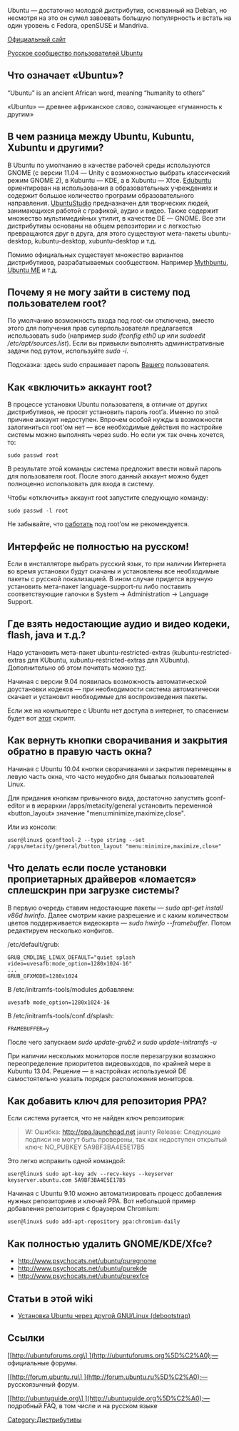 Ubuntu — достаточно молодой дистрибутив, основанный на Debian, но
несмотря на это он сумел завоевать большую популярность и встать
на один уровень с Fedora, openSUSE и Mandriva.

[Официальный сайт](http://ubuntu.com/)

[Русское сообщество пользователей Ubuntu](http://ubuntu.ru)

## Что означает «Ubuntu»?

“Ubuntu” is an ancient African word, meaning “humanity to others”

«Ubuntu» — древнее африканское слово, означающее «гуманность к другим»

## В чем разница между Ubuntu, Kubuntu, Xubuntu и другими?

В Ubuntu по умолчанию в качестве рабочей среды используются GNOME (с
версии 11.04 — Unity с возможностью выбрать классический режим GNOME
2), в Kubuntu — KDE, а в Xubuntu — Xfce.
[Edubuntu](http://www.edubuntu.org/) ориентирован на использования в
образовательных учреждениях и содержит большое количество программ
образовательного направления. [UbuntuStudio](http://ubuntustudio.org/)
предназначен для творческих людей, занимающихся работой с графикой,
аудио и видео. Также содержит множество мультимедийных утилит, в
качестве DE — GNOME. Все эти дистрибутивы основаны на общем
репозитории и с легкостью превращаются друг в друга, для этого
существуют мета-пакеты ubuntu-desktop, kubuntu-desktop, xubuntu-desktop
и т.д.

Помимо официальных существует множество вариантов дистрибутивов,
разрабатываемых сообществом. Например
[Mythbuntu](http://www.mythbuntu.org/), [Ubuntu
ME](http://www.ubuntume.com/) и т.д.

## Почему я не могу зайти в систему под пользователем root?

По умолчанию возможность входа под root-ом отключена, вместо этого для
получения прав суперпользователя предлагается использовать sudo
(например *sudo ifconfig eth0 up* или *sudoedit
/etc/apt/sources.list*). Если вы привыкли выполнять административные
задачи под рутом, используйте *sudo -i*.

Подсказка: здесь sudo спрашивает пароль <u>Вашего</u> пользователя.

## Как «включить» аккаунт root?

В процессе установки Ubuntu пользователя, в отличие от других
дистрибутивов, не просят установить пароль root’а. Именно по
этой причине аккаунт недоступен. Впрочем особой нужды в возможности
залогиниться root'ом нет — все необходимые действия по настройке
системы можно выполнять через sudo. Но если уж так очень хочется,
то:

    sudo passwd root

В результате этой команды система предложит ввести новый пароль для
пользователя root. После этого данный аккаунт можно будет
полноценно использовать для входа в систему.

Чтобы «отключить» аккаунт root запустите следующую команду:

    sudo passwd -l root

Не забывайте, что
[работать](http://www.linux.org.ru/wiki/en/General#.D0.9F.D0.BE.D1.87.D0.B5.D0.BC.D1.83_.D0.B2.D1.81.D0.B5_.D0.B3.D0.BE.D0.B2.D0.BE.D1.80.D1.8F.D1.82.2C_.D1.87.D1.82.D0.BE_.D0.BD.D0.B5.D0.BB.D1.8C.D0.B7.D1.8F_.D1.81.D0.B8.D0.B4.D0.B5.D1.82.D1.8C_.D0.BF.D0.BE.D0.B4_root%27.D0.BE.D0.BC.3F)
под root’ом не рекомендуется.

## Интерфейс не полностью на русском\!

Если в инсталляторе выбрать русский язык, то при наличии Интернета во
время установки будут скачаны и установлены все необходимые пакеты с
русской локализацией. В ином случае придется вручную установить
мета-пакет language-support-ru либо поставить соответствующие
галочки в System -\> Administration -\> Language Support.

## Где взять недостающие аудио и видео кодеки, flash, java и т.д.?

Надо установить мета-пакет ubuntu-restricted-extras
(kubuntu-restricted-extras для KUbuntu, xubuntu-restricted-extras для
XUbuntu). Дополнительно об этом почитать можно
[тут](https://help.ubuntu.com/community/RestrictedFormats).

Начиная с версии 9.04 появилась возможность автоматической доустановки
кодеков — при необходимости система автоматически скачает и установит
необходимые для воспроизведения пакеты.

Если же на компьютере с Ubuntu нет доступа в интернет, то спасением
будет вот
[этот](http://hacktolive.org/wiki/Ubuntu-restricted-extras_offline_installer)
скрипт.

## Как вернуть кнопки сворачивания и закрытия обратно в правую часть окна?

Начиная с Ubuntu 10.04 кнопки сворачивания и закрытия перемещены в левую
часть окна, что часто неудобно для бывалых пользователей Linux.

Для придания кнопкам привычного вида, достаточно запустить gconf-editor
и в иерархии /apps/metacity/general установить переменной
«button\_layout» значение "menu:minimize,maximize,close".

Или из консоли:

    user@linux$ gconftool-2 --type string --set /apps/metacity/general/button_layout "menu:minimize,maximize,close"

## Что делать если после установки проприетарных драйверов «ломается» сплешскрин при загрузке системы?

В первую очередь ставим недостающие пакеты — <i>sudo apt-get install
v86d hwinfo</i>. Далее смотрим какие разрешение и с каким количеством
цветов поддерживается видеокарта — <i>sudo hwinfo --framebuffer</i>.
Потом редактируем несколько конфигов.

/etc/default/grub:

    GRUB_CMDLINE_LINUX_DEFAULT="quiet splash video=uvesafb:mode_option=1280x1024-16"
    ...
    GRUB_GFXMODE=1280х1024

В /etc/initramfs-tools/modules добавляем:

    uvesafb mode_option=1280x1024-16 

В /etc/initramfs-tools/conf.d/splash:

    FRAMEBUFFER=y 

После чего запускаем <i>sudo update-grub2</i> и <i>sudo update-initramfs
-u</i>

При наличии нескольких мониторов после перезагрузки возможно
переопределение приоритетов видеовыходов, по крайней мере в
Kubuntu 13.04. Решение — в настройках используемой DE самостоятельно
указать порядок расположения мониторов.

## Как добавить ключ для репозитория PPA?

Если система ругается, что не найден ключ репозитория:

> W: Ошибка: <http://ppa.launchpad.net> jaunty Release: Следующие
> подписи не могут быть проверены, так как недоступен открытый
> ключ: NO\_PUBKEY 5A9BF3BA4E5E17B5

Это легко исправить одной командой:

    user@linux$ sudo apt-key adv --recv-keys --keyserver keyserver.ubuntu.com 5A9BF3BA4E5E17B5

Начиная с Ubuntu 9.10 можно автоматизировать процесс добавления нужных
репозиториев и ключей PPA. Вот небольшой пример добавления репозитория
с браузером Chromium:

    user@linux$ sudo add-apt-repository ppa:chromium-daily

## Как полностью удалить GNOME/KDE/Xfce?

  - <http://www.psychocats.net/ubuntu/puregnome>
  - <http://www.psychocats.net/ubuntu/purekde>
  - <http://www.psychocats.net/ubuntu/purexfce>

## Статьи в этой wiki

  - [Установка Ubuntu через другой GNU/Linux
    (debootstrap)](Установка_Ubuntu_через_другой_GNU/Linux_\(debootstrap\) "wikilink")

## Ссылки

\[[http://ubuntuforums.org\] ](http://ubuntuforums.org%5D%C2%A0);—
официальные форумы.

\[[http://forum.ubuntu.ru\] ](http://forum.ubuntu.ru%5D%C2%A0);—
русскоязычный форум.

\[[http://ubuntuguide.org\] ](http://ubuntuguide.org%5D%C2%A0);—
подробный FAQ, в том числе и на русском языке

[Category:Дистрибутивы](Category:Дистрибутивы "wikilink")
